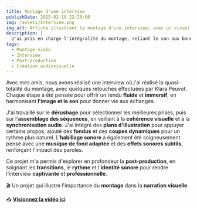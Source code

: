 ```yaml
---
title: Montage d'une interview  
publishDate: 2025-02-18 22:20:00  
img: /assets/Interview.png  
img_alt: Affiche illustrant le montage d'une interview, avec un visuel dynamique représentant le processus de post-production.  
description: |  
  J'ai pris en charge l'intégralité du montage, reliant le son aux bonnes vidéos, ajoutant les plans d'illustration, les fondus, les coupes, la musique de fond et les effets sonores.  
tags:  
  - Montage vidéo  
  - Interview  
  - Post-production  
  - Création audiovisuelle  
---
```


Avec mes amis, nous avons réalisé une interview où j'ai réalisé la quasi-totalité du montage, avec quelques retouches effectuées par Klara Peuvot. Chaque étape a été pensée pour offrir un rendu **fluide** et **immersif**, en harmonisant **l'image et le son** pour donner vie aux échanges.  

J'ai travaillé sur le **dérushage** pour sélectionner les meilleures prises, puis sur l'**assemblage des séquences**, en veillant à la **cohérence visuelle** et à la **synchronisation audio**. J'ai intégré des **plans d'illustration** pour appuyer certains propos, ajouté des **fondus** et des **coupes dynamiques** pour un rythme plus naturel. L'**habillage sonore** a également été soigneusement pensé avec une **musique de fond adaptée** et des **effets sonores subtils**, renforçant l'impact des paroles.  

Ce projet m'a permis d'explorer en profondeur la **post-production**, en soignant les **transitions**, le **rythme** et l'**identité sonore** pour rendre l'interview **captivante** et **professionnelle**.  

🎬 Un projet qui illustre l'importance du **montage** dans la **narration visuelle**.  

📥 **[Visionnez la vidéo ici](https://youtu.be/04JcLHMzELM)**
